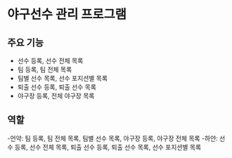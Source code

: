 
# 야구선수 관리 프로그램

## 주요 기능
- 선수 등록, 선수 전체 목록
- 팀 등록, 팀 전체 목록
- 팀별 선수 목록, 선수 포지션별 목록
- 퇴출 선수 등록, 퇴출 선수 목록
- 야구장 등록, 전체 야구장 목록

## 역할
-언약: 팀 등록, 팀 전체 목록, 팀별 선수 목록, 야구장 등록, 야구장 전체 목록
-하얀: 선수 등록, 선수 전체 목록, 퇴출 선수 등록, 퇴출 선수 목록, 선수 포지션별 목록

